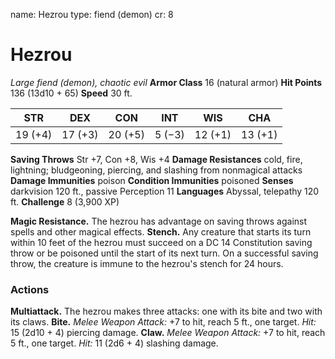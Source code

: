 name: Hezrou
type: fiend (demon)
cr: 8

# Hezrou
_Large fiend (demon), chaotic evil_
**Armor Class** 16 (natural armor)
**Hit Points** 136 (13d10 + 65)
**Speed** 30 ft.

| STR      | DEX     | CON      | INT     | WIS     | CHA     |
|----------|---------|----------|---------|---------|---------|
| 19 (+4) | 17 (+3) | 20 (+5) | 5 (−3) | 12 (+1) | 13 (+1)  |

**Saving Throws** Str +7, Con +8, Wis +4
**Damage Resistances** cold, fire, lightning; bludgeoning, piercing, and slashing from nonmagical attacks
**Damage Immunities** poison
**Condition Immunities** poisoned
**Senses** darkvision 120 ft., passive Perception 11
**Languages** Abyssal, telepathy 120 ft.
**Challenge** 8 (3,900 XP)

**Magic Resistance.** The hezrou has advantage on saving throws against spells and other magical effects.
**Stench.** Any creature that starts its turn within 10 feet of the hezrou must succeed on a DC 14 Constitution saving throw or be poisoned until the start of its next turn. On a successful saving throw, the creature is immune to the hezrou's stench for 24 hours.

### Actions
**Multiattack.** The hezrou makes three attacks: one with its bite and two with its claws.
**Bite.** _Melee Weapon Attack:_ +7 to hit, reach 5 ft., one target. _Hit:_ 15 (2d10 + 4) piercing damage.
**Claw.** _Melee Weapon Attack:_ +7 to hit, reach 5 ft., one target. _Hit:_ 11 (2d6 + 4) slashing damage.
